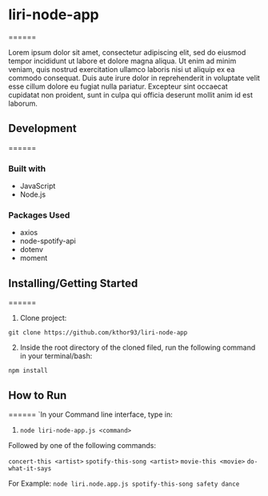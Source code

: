 # liri-node-app
======

Lorem ipsum dolor sit amet, consectetur adipiscing elit, sed do eiusmod tempor incididunt ut labore et dolore magna aliqua. Ut enim ad minim veniam, quis nostrud exercitation ullamco laboris nisi ut aliquip ex ea commodo consequat. Duis aute irure dolor in reprehenderit in voluptate velit esse cillum dolore eu fugiat nulla pariatur. Excepteur sint occaecat cupidatat non proident, sunt in culpa qui officia deserunt mollit anim id est laborum.

 ## Development
 ======
 ### Built with
 * JavaScript
 * Node.js
 
 ### Packages Used
 * axios
 * node-spotify-api
 * dotenv
 * moment

## Installing/Getting Started
======
1. Clone project:

 `git clone https://github.com/kthor93/liri-node-app`
 
2. Inside the root directory of the cloned filed, run the following command in your terminal/bash:

 `npm install`
 
  ## How to Run
 ======
 `In your Command line interface, type in:
 
 1. `node liri-node-app.js <command>`
 
 Followed by one of the following commands:
 
 `concert-this <artist>`
 `spotify-this-song <artist>`
 `movie-this <movie>`
 `do-what-it-says`
 
 For Example:
 `node liri.node.app.js spotify-this-song safety dance`
